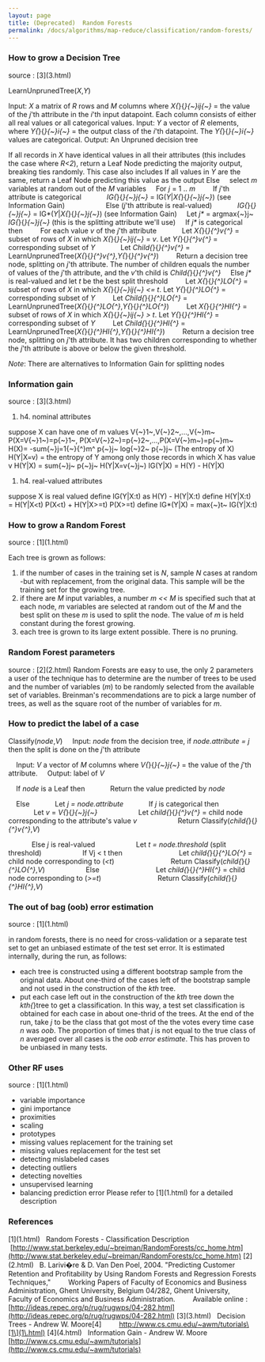 ```yaml
---
layout: page
title: (Deprecated)  Random Forests
permalink: /docs/algorithms/map-reduce/classification/random-forests/
---
```


<a name="RandomForests-HowtogrowaDecisionTree"></a>
### How to grow a Decision Tree

source : \[3\](3\.html)

LearnUnprunedTree(*X*,*Y*)

Input: *X* a matrix of *R* rows and *M* columns where *X{*}{*}{~}ij{~}* =
the value of the *j*'th attribute in the *i*'th input datapoint. Each
column consists of either all real values or all categorical values.
Input: *Y* a vector of *R* elements, where *Y{*}{*}{~}i{~}* = the output
class of the *i*'th datapoint. The *Y{*}{*}{~}i{~}* values are categorical.
Output: An Unpruned decision tree


If all records in *X* have identical values in all their attributes (this
includes the case where *R<2*), return a Leaf Node predicting the majority
output, breaking ties randomly. This case also includes
If all values in *Y* are the same, return a Leaf Node predicting this value
as the output
Else
&nbsp;&nbsp;&nbsp; select *m* variables at random out of the *M* variables
&nbsp;&nbsp;&nbsp; For *j* = 1 .. *m*
&nbsp;&nbsp;&nbsp;&nbsp;&nbsp;&nbsp;&nbsp; If *j*'th attribute is
categorical
*&nbsp; &nbsp;&nbsp;&nbsp;&nbsp;&nbsp;&nbsp;&nbsp;&nbsp;&nbsp;
IG{*}{*}{~}j{~}* = IG(*Y*\|*X{*}{*}{~}j{~}*) (see Information
Gain)&nbsp;&nbsp; &nbsp;&nbsp;&nbsp; &nbsp;&nbsp;&nbsp; &nbsp;
&nbsp;&nbsp;&nbsp;&nbsp;&nbsp;&nbsp;&nbsp; Else (*j*'th attribute is
real-valued)
*&nbsp;&nbsp;&nbsp;&nbsp;&nbsp;&nbsp;&nbsp;&nbsp;&nbsp;&nbsp;&nbsp;
IG{*}{*}{~}j{~}* = IG*(*Y*\|*X{*}{*}{~}j{~}*) (see Information Gain)
&nbsp;&nbsp;&nbsp; Let *j\** = argmax{~}j~ *IG{*}{*}{~}j{~}* (this is the
splitting attribute we'll use)
&nbsp;&nbsp;&nbsp; If *j\** is categorical then
&nbsp;&nbsp;&nbsp;&nbsp;&nbsp;&nbsp;&nbsp; For each value *v* of the *j*'th
attribute
&nbsp;&nbsp;&nbsp;&nbsp;&nbsp;&nbsp;&nbsp;&nbsp;&nbsp;&nbsp;&nbsp; Let
*X{*}{*}{^}v{^}* = subset of rows of *X* in which *X{*}{*}{~}ij{~}* = *v*.
Let *Y{*}{*}{^}v{^}* = corresponding subset of *Y*
&nbsp; &nbsp; &nbsp; &nbsp; &nbsp; &nbsp; Let *Child{*}{*}{^}v{^}* =
LearnUnprunedTree(*X{*}{*}{^}v{^}*,*Y{*}{*}{^}v{^}*)
&nbsp;&nbsp;&nbsp;&nbsp;&nbsp;&nbsp;&nbsp; Return a decision tree node,
splitting on *j*'th attribute. The number of children equals the number of
values of the *j*'th attribute, and the *v*'th child is
*Child{*}{*}{^}v{^}*
&nbsp;&nbsp;&nbsp; Else *j\** is real-valued and let *t* be the best split
threshold
&nbsp;&nbsp;&nbsp;&nbsp;&nbsp;&nbsp;&nbsp; Let *X{*}{*}{^}LO{^}* = subset
of rows of *X* in which *X{*}{*}{~}ij{~}* *<= t*. Let *Y{*}{*}{^}LO{^}* =
corresponding subset of *Y*
&nbsp; &nbsp; &nbsp; &nbsp; Let *Child{*}{*}{^}LO{^}* =
LearnUnprunedTree(*X{*}{*}{^}LO{^}*,*Y{*}{*}{^}LO{^}*)
&nbsp; &nbsp; &nbsp; &nbsp; Let *X{*}{*}{^}HI{^}* = subset of rows of *X*
in which *X{*}{*}{~}ij{~}* *> t*. Let *Y{*}{*}{^}HI{^}* = corresponding
subset of *Y*
&nbsp;&nbsp;&nbsp;&nbsp;&nbsp;&nbsp;&nbsp; Let *Child{*}{*}{^}HI{^}* =
LearnUnprunedTree(*X{*}{*}{^}HI{^}*,*Y{*}{*}{^}HI{^}*)
&nbsp; &nbsp; &nbsp; &nbsp; Return a decision tree node, splitting on
*j*'th attribute. It has two children corresponding to whether the *j*'th
attribute is above or below the given threshold.

*Note*: There are alternatives to Information Gain for splitting nodes
&nbsp;

<a name="RandomForests-Informationgain"></a>
### Information gain

source : \[3\](3\.html)
1. h4. nominal attributes

suppose X can have one of m values V{~}1~,V{~}2~,...,V{~}m~
P(X=V{~}1~)=p{~}1~, P(X=V{~}2~)=p{~}2~,...,P(X=V{~}m~)=p{~}m~
&nbsp;
H(X)= \-sum{~}j=1{~}{^}m^ p{~}j~ log{~}2~ p{~}j~ (The entropy of X)
H(Y\|X=v) = the entropy of Y among only those records in which X has value
v
H(Y\|X) = sum{~}j~ p{~}j~ H(Y\|X=v{~}j~)
IG(Y\|X) = H(Y) - H(Y\|X)
1. h4. real-valued attributes

suppose X is real valued
define IG(Y\|X:t) as H(Y) - H(Y\|X:t)
define H(Y\|X:t) = H(Y\|X<t) P(X<t) + H(Y\|X>=t) P(X>=t)
define IG*(Y\|X) = max{~}t~ IG(Y\|X:t)

<a name="RandomForests-HowtogrowaRandomForest"></a>
### How to grow a Random Forest

source : \[1\](1\.html)

Each tree is grown as follows:
1. if the number of cases in the training set is *N*, sample *N* cases at
random \-but with replacement, from the original data. This sample will be
the training set for the growing tree.
1. if there are *M* input variables, a number *m << M* is specified such
that at each node, *m* variables are selected at random out of the *M* and
the best split on these *m* is used to split the node. The value of *m* is
held constant during the forest growing.
1. each tree is grown to its large extent possible. There is no pruning.

<a name="RandomForests-RandomForestparameters"></a>
### Random Forest parameters

source : \[2\](2\.html)
Random Forests are easy to use, the only 2 parameters a user of the
technique has to determine are the number of trees to be used and the
number of variables (*m*) to be randomly selected from the available set of
variables.
Breinman's recommendations are to pick a large number of trees, as well as
the square root of the number of variables for *m*.
&nbsp;

<a name="RandomForests-Howtopredictthelabelofacase"></a>
### How to predict the label of a case

Classify(*node*,*V*)
&nbsp;&nbsp;&nbsp; Input: *node* from the decision tree, if *node.attribute
= j* then the split is done on the *j*'th attribute

&nbsp;&nbsp; &nbsp;Input: *V* a vector of *M* columns where
*V{*}{*}{~}j{~}* = the value of the *j*'th attribute.
&nbsp;&nbsp;&nbsp; Output: label of *V*

&nbsp;&nbsp;&nbsp; If *node* is a Leaf then
&nbsp;&nbsp; &nbsp; &nbsp; &nbsp; &nbsp;&nbsp; Return the value predicted
by *node*

&nbsp;&nbsp; &nbsp;Else
&nbsp;&nbsp; &nbsp;&nbsp;&nbsp;&nbsp;&nbsp;&nbsp;&nbsp;&nbsp; Let *j =
node.attribute*
&nbsp;&nbsp; &nbsp;&nbsp;&nbsp;&nbsp;&nbsp;&nbsp;&nbsp;&nbsp; If *j* is
categorical then
&nbsp;&nbsp; &nbsp;&nbsp;&nbsp;
&nbsp;&nbsp;&nbsp;&nbsp;&nbsp;&nbsp;&nbsp;&nbsp;&nbsp;&nbsp;&nbsp;&nbsp;
Let *v* = *V{*}{*}{~}j{~}*
&nbsp;&nbsp; &nbsp;&nbsp;&nbsp;
&nbsp;&nbsp;&nbsp;&nbsp;&nbsp;&nbsp;&nbsp;&nbsp;&nbsp;&nbsp;&nbsp;&nbsp;
Let *child{*}{*}{^}v{^}* = child node corresponding to the attribute's
value *v*
&nbsp; &nbsp; &nbsp; &nbsp;&nbsp; &nbsp; &nbsp;&nbsp;&nbsp;
&nbsp;&nbsp;&nbsp;&nbsp; Return Classify(*child{*}{*}{^}v{^}*,*V*)

&nbsp;&nbsp; &nbsp;&nbsp;&nbsp;&nbsp;&nbsp;&nbsp;&nbsp;&nbsp; Else *j* is
real-valued
&nbsp;&nbsp; &nbsp;&nbsp;&nbsp;
&nbsp;&nbsp;&nbsp;&nbsp;&nbsp;&nbsp;&nbsp;&nbsp;&nbsp;&nbsp;&nbsp;&nbsp;
Let *t = node.threshold* (split threshold)
&nbsp; &nbsp; &nbsp; &nbsp;&nbsp; &nbsp; &nbsp;&nbsp;&nbsp;
&nbsp;&nbsp;&nbsp;&nbsp; If Vj < t then
&nbsp;&nbsp; &nbsp;&nbsp;&nbsp; &nbsp; &nbsp; &nbsp; &nbsp; &nbsp; &nbsp;
&nbsp; &nbsp; &nbsp;&nbsp;&nbsp;&nbsp; Let *child{*}{*}{^}LO{^}* = child
node corresponding to (*<t*)
&nbsp; &nbsp; &nbsp; &nbsp; &nbsp; &nbsp;&nbsp; &nbsp; &nbsp;&nbsp;&nbsp;
&nbsp;&nbsp;&nbsp;&nbsp; &nbsp;&nbsp;&nbsp; Return
Classify(*child{*}{*}{^}LO{^}*,*V*)
&nbsp;&nbsp; &nbsp;&nbsp;&nbsp;
&nbsp;&nbsp;&nbsp;&nbsp;&nbsp;&nbsp;&nbsp;&nbsp;&nbsp;&nbsp;&nbsp;&nbsp;
Else
&nbsp; &nbsp; &nbsp; &nbsp; &nbsp; &nbsp;&nbsp; &nbsp; &nbsp;&nbsp;&nbsp;
&nbsp;&nbsp;&nbsp; &nbsp;&nbsp;&nbsp;&nbsp; Let *child{*}{*}{^}HI{^}* =
child node corresponding to (*>=t*)
&nbsp;&nbsp; &nbsp;&nbsp;&nbsp; &nbsp;&nbsp;&nbsp;&nbsp; &nbsp; &nbsp;
&nbsp; &nbsp; &nbsp; &nbsp;&nbsp; &nbsp;&nbsp; Return
Classify(*child{*}{*}{^}HI{^}*,*V*)
&nbsp;

<a name="RandomForests-Theoutofbag(oob)errorestimation"></a>
### The out of bag (oob) error estimation

source : \[1\](1\.html)

in random forests, there is no need for cross-validation or a separate test
set to get an unbiased estimate of the test set error. It is estimated
internally, during the run, as follows:
* each tree is constructed using a different bootstrap sample from the
original data. About one-third of the cases left of the bootstrap sample
and not used in the construction of the _kth_ tree.
* put each case left out in the construction of the _kth_ tree down the
_kth{_}tree to get a classification. In this way, a test set classification
is obtained for each case in about one-thrid of the trees. At the end of
the run, take *j* to be the class that got most of the the votes every time
case *n* was _oob_. The proportion of times that *j* is not equal to the
true class of *n* averaged over all cases is the _oob error estimate_. This
has proven to be unbiased in many tests.

<a name="RandomForests-OtherRFuses"></a>
### Other RF uses

source : \[1\](1\.html)
* variable importance
* gini importance
* proximities
* scaling
* prototypes
* missing values replacement for the training set
* missing values replacement for the test set
* detecting mislabeled cases
* detecting outliers
* detecting novelties
* unsupervised learning
* balancing prediction error
Please refer to \[1\](1\.html)
 for a detailed description

<a name="RandomForests-References"></a>
### References

\[1\](1\.html)
&nbsp; Random Forests - Classification Description
&nbsp;&nbsp; &nbsp;&nbsp;&nbsp; &nbsp;[http://www.stat.berkeley.edu/~breiman/RandomForests/cc_home.htm](http://www.stat.berkeley.edu/~breiman/RandomForests/cc_home.htm)
\[2\](2\.html)
&nbsp; B. Larivi�re & D. Van Den Poel, 2004. "Predicting Customer Retention
and Profitability by Using Random Forests and Regression Forests
Techniques,"
&nbsp;&nbsp;&nbsp;&nbsp;&nbsp;&nbsp;&nbsp; Working Papers of Faculty of
Economics and Business Administration, Ghent University, Belgium 04/282,
Ghent University,
&nbsp;&nbsp;&nbsp;&nbsp;&nbsp;&nbsp;&nbsp; Faculty of Economics and
Business Administration.
&nbsp;&nbsp;&nbsp;&nbsp;&nbsp;&nbsp;&nbsp; Available online : [http://ideas.repec.org/p/rug/rugwps/04-282.html](http://ideas.repec.org/p/rug/rugwps/04-282.html)
\[3\](3\.html)
&nbsp; Decision Trees - Andrew W. Moore\[4\]
&nbsp; &nbsp; &nbsp; &nbsp; http://www.cs.cmu.edu/~awm/tutorials\[1\](1\.html)
\[4\](4\.html)
&nbsp; Information Gain - Andrew W. Moore
&nbsp;&nbsp;&nbsp;&nbsp;&nbsp;&nbsp;&nbsp; [http://www.cs.cmu.edu/~awm/tutorials](http://www.cs.cmu.edu/~awm/tutorials)
